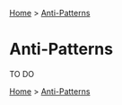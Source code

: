 [Home](../README.md) > [Anti-Patterns](#)

# Anti-Patterns
TO DO

[Home](../README.md) > [Anti-Patterns](#)

